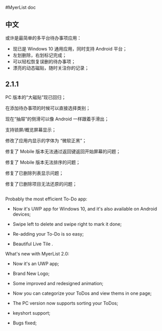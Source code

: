 #MyerList doc


## 中文
或许是最简单的多平台待办事项应用：

- 现已是 Windows 10 通用应用，同时支持 Android 平台；
- 左划删除，右划标记完成；
- 可以轻松恢复误删的待办事项；
- 漂亮的动态磁贴，随时关注你的记录；


2.1.1
-----
PC 版本的“大磁贴”现已回归；

在添加待办事项的时候可以直接选择类别；

现在“抽屉”的侧滑可以像 Android 一样跟着手滑出；

支持锁屏/概览屏幕显示；

修改了应用内显示的字体为 “微软正黑”；

修复了 Mobile 版本无法通过返回键返回开始屏幕的问题；

修复了 Mobile 版本无法排序的问题；

修复了已删除列表显示问题；

修复了已删除项目无法还原的问题；

##
Probably the most efficient To-Do app:

- Now it's UWP app for Windows 10, and it's also available on Android devices;

- Swipe left to delete and swipe right to mark it done;

- Re-adding your To-Do is so easy;

- Beautiful Live Tile .

What's new with MyerList 2.0:

- Now it's an UWP app;

- Brand New Logo;

- Some improved and redesigned animation;

- Now you can categorize your ToDos and view thems in one page;

- The PC version now supports sorting your ToDos;

- keyshort support;

- Bugs fixed;